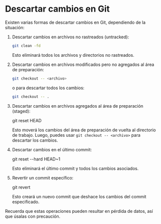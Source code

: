 
# Descartar cambios en Git

Existen varias formas de descartar cambios en Git, dependiendo de la situación:

1. Descartar cambios en archivos no rastreados (untracked):
   
   ```bash 
   git clean -fd
   ```
   
   Esto eliminará todos los archivos y directorios no rastreados.

2. Descartar cambios en archivos modificados pero no agregados al área de preparación:
   ```bash 
   git checkout -- <archivo>
   ```
   
   o para descartar todos los cambios:
   ```bash 
   git checkout -- .
   ```

3. Descartar cambios en archivos agregados al área de preparación (staged):
   
   git reset HEAD <archivo>
   
   Esto moverá los cambios del área de preparación de vuelta al directorio de trabajo.
   Luego, puedes usar `git checkout -- <archivo>` para descartar los cambios.

4. Descartar cambios en el último commit:
   
   git reset --hard HEAD~1
   
   Esto eliminará el último commit y todos los cambios asociados.

5. Revertir un commit específico:
   
   git revert <hash-del-commit>
   
   Esto creará un nuevo commit que deshace los cambios del commit especificado.

Recuerda que estas operaciones pueden resultar en pérdida de datos, así que úsalas con precaución.
